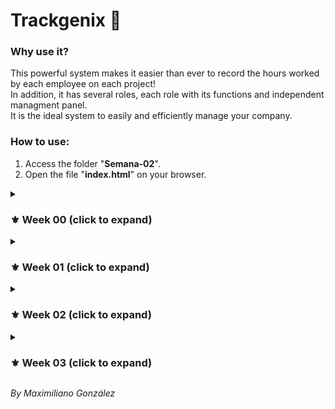 # Trackgenix 🚀
### Why use it?
This powerful system makes it easier than ever to record the hours worked by each employee on each project!<br>
In addition, it has several roles, each role with its functions and independent managment panel.<br>
It is the ideal system to easily and efficiently manage your company.

### How to use:
<ol>
  <li>Access the folder "<strong>Semana-02</strong>".</li>
  <li>Open the file "<strong>index.html</strong>" on your browser.</li>
</ol>

<details>
  <summary>
    <h3>⚜ Week 00 (click to expand)</h3>
  </summary>
  <img align="right" src="https://cdn.jsdelivr.net/gh/devicons/devicon/icons/figma/figma-original.svg" alt="Figma" height="30"/>
  <ul align="left">
    <li>Create all screen flows in Figma. ✅</li>
  </ul>
</details>
<details>
  <summary>
    <h3>⚜ Week 01 (click to expand)</h3>
  </summary>
  <img align="right" src="https://cdn.jsdelivr.net/gh/devicons/devicon/icons/html5/html5-original.svg" alt="HTML" height="30"/>
  <ul align="left">
    <li>Create the basic HTML structure. ✅</li>
    <strong><a href="https://maxig-dev.github.io/BaSP-A2022-Etapa-1/Semana-01" target="_blank">🔗Link Semana 01</a></strong>
  </ul>
</details>
<details>
  <summary>
    <h3>⚜ Week 02 (click to expand)</h3>
  </summary>
  <img align="right" src="https://cdn.jsdelivr.net/gh/devicons/devicon/icons/css3/css3-original.svg" alt="CSS" height="30"/>
  <ul align="left">
    <li>Add the styles to the HTML using CSS to make it look identical to the landing screenflow, without using flexbox. ✅</li>
    <strong><a href="https://maxig-dev.github.io/BaSP-A2022-Etapa-1/Semana-02" target="_blank">🔗Link Semana 02</a></strong>
  </ul>
</details>
<details>
  <summary>
    <h3>⚜ Week 03 (click to expand)</h3>
  </summary>
  <img align="right" src="https://cdn.jsdelivr.net/gh/devicons/devicon/icons/css3/css3-original.svg" alt="CSS" height="30"/>
  <img align="right" src="https://maxig.dev/others/img/icons/responsive-icon.png" alt="CSS" height="30"/>
  <ul align="left">
    <li>Add styles to make a website responsive, with a mobile first design, using flexbox but without using grid 🔆</li>
    <strong><a href="https://maxig-dev.github.io/BaSP-A2022-Etapa-1/Semana-03" target="_blank">🔗Link Semana 03</a></strong>
  </ul>
</details>

_By Maximiliano González_